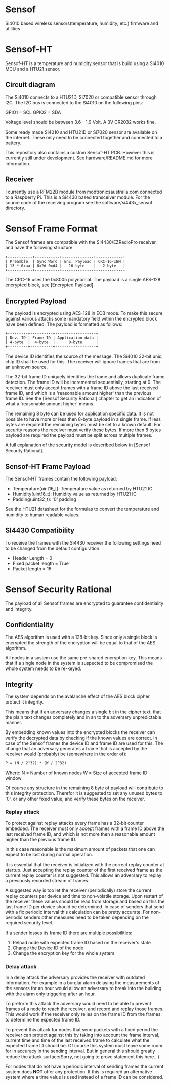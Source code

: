 # Sensof
Si4010 based wireless sensors(temperature, humidity, etc.) firmware and utilities

# Sensof-HT
Sensof-HT is a temperature and humidity sensor that is build using a Si4010 MCU
and a HTU21 sensor.

## Circuit diagram
The Si4010 connects to a HTU21D, Si7020 or compatible sensor through I2C. The
I2C bus is connected to the Si4010 on the following pins:

   GPIO1 = SCL
   GPIO2 = SDA

Voltage level should be between 3.6 - 1.9 Volt. A 3V CR2032 works fine.

Some ready made Si4010 and HTU21D or Si7020 sensor are available on the
internet. These only need to be connected together and connected to a battery.

This repository also contains a custom Sensof-HT PCB. However this is currently
still under development. See hardware/README.md for more information.

## Receiver
I currently use a RFM22B module from modtronicsaustralia.com connected to a
Raspberry Pi. This is a Si4430 based transceiver module. For the source code of
the receiving program see the software/si443x_sensof directory.

# Sensof Frame Format
The Sensof frames are compatible with the Si4430/EZRadioPro receiver, and have
the following structure:

    +-----------+-----------+--------------+------------+
    | Preamble  | Sync Word | Enc. Payload | CRC-16-IBM |
    | 13 * 0xaa | 0x2d 0xd4 |   16-byte    |   2-byte   |
    +-----------+-----------+--------------+------------+

The CRC-16 uses the 0x8005 polynomial. The payload is a single AES-128
encrypted block, see [Encrypted Payload].

## Encrypted Payload
The payload is encrypted using AES-128 in ECB mode. To make this secure
against various attacks some mandatory field within the encrypted block have
been defined. The payload is formatted as follows:

    +---------+----------+------------------+
    | Dev. ID | Frame ID | Application data |
    | 4-byte  |  4-byte  |      8-byte      |
    +---------+----------+------------------+

The device ID identifies the source of the message. The Si4010 32-bit uniq
chip ID shall be used for this. The receiver will ignore frames that are from
an unknown source.

The 32-bit frame ID uniquely identifies the frame and allows duplicate frame
detection. The frame ID will be incremented sequentially, starting at 0. The
receiver must only accept frames with a frame ID above the last received frame
ID, and which is a 'reasonable amount higher' than the previous frame ID. See
the [Sensof Security Rational] chapter to get an indication of what a
'reasonable amount higher' means.

The remaining 8 byte can be used for application specific data. It is not
possible to have more or less then 8-byte payload in a single frame. If less
bytes are required the remaining bytes must be set to a known default. For
security reasons the receiver must verify these bytes. If more then 8 bytes
payload are required the payload must be split across multiple frames.

A full explanation of the security model is described below in [Sensof Security
Rational].

## Sensof-HT Frame Payload
The Sensof-HT frames contain the following payload:

 - Temperature(uint16_t): Temperature value as returned by HTU21 IC
 - Humidity(uint16_t): Humidity value as returned by HTU21 IC
 - Padding(uint32_t): '0' padding

See the HTU21 datasheet for the formulas to convert the temperature and
humidity to human readable values.

## SI4430 Compatibility
To receive the frames with the Si4430 receiver the following settings need to
be changed from the default configuration:

 - Header Length = 0
 - Fixed packet length = True
 - Packet length = 16

# Sensof Security Rational
The payload of all Sensof frames are encrypted to guarantee confidentiality and
integrity.

## Confidentiality
The AES algorithm is used with a 128-bit key. Since only a single block is
encrypted the strength of the encryption will be equal to that of the AES
algorithm.

All nodes in a system use the same pre-shared encryption key. This means that
if a single node in the system is suspected to be compromised the whole system
needs to be re-keyed.

## Integrity
The system depends on the avalanche effect of the AES block cipher protect
it integrity.

This means that if an adversary changes a single bit in the cipher text, that
the plain text changes completely and in an to the adversary unpredictable
manner.

By embedding known values into the encrypted blocks the receiver can verify
the decrypted data by checking if the known values are correct. In case of the
Sensof frames the device ID and frame ID are used for this. The change that an
adversary generates a frame that is accepted by the receiver would (probably)
be (somewhere in the order of):

    P = (N / 2^32) * (W / 2^32)

Where:
 N = Number of known nodes
 W = Size of accepted frame ID window

Of course any structure in the remaining 8 byte of payload will contribute to
this integrity protection. Therefor it is suggested to set any unused bytes to
'0', or any other fixed value, and verify these bytes on the receiver.

### Replay attack
To protect against replay attacks every frame has a 32-bit counter embedded.
The receiver must only accept frames with a frame ID above the last received
frame ID, and which is not more then a reasonable amount higher than the
previous frame ID.

In this case reasonable is the maximum amount of packets that one can expect to
be lost during normal operation.

It is essential that the receiver is initialized with the correct replay
counter at startup.  Just accepting the replay counter of the first received
frame as the current replay counter is not suggested. This allows an adversary
to replay a previously recorded stream of frames.

A suggested way is too let the receiver (periodically) store the current replay
counters per device and time to non-volatile storage. Upon restart of the
receiver these values should be read from storage and based on this the last
frame ID per device should be determined.
 In case of senders that send with a fix periodic interval this calculation can
be pretty accurate. For non-periodic senders other measures need to be taken
depending on the required security level.

If a sender losses its frame ID there are multiple possibilities:

 1. Reload node with expected frame ID based on the receiver's state
 2. Change the Device ID of the node
 3. Change the encryption key for the whole system

### Delay attack
In a delay attack the adversary provides the receiver with outdated
information. For example in a burglar alarm delaying the measurements of the
sensors for an hour would allow an adversary to break into the building with
the alarm only triggering after an hour.

To preform this attack the adversary would need to be able to prevent frames of
a node to reach the receiver, and record and replay those frames. This would
work if the receiver only relies on the frame ID from the frames to determine
the expected frame ID.

To prevent this attack for nodes that send packets with a fixed period the
receiver can protect against this by taking into account the frame interval,
current time and time of the last received frame to calculate what the expected
frame ID should be. Of course this system must leave some room for in accuracy
in the sending interval. But in general this should greatly reduce the attack
surface(Sorry, not going to prove statement this here...).

For nodes that do not have a periodic interval of sending frames the current
system does **NOT** offer any protection. If this is required an alternative
system where a time value is used instead of a frame ID can be considered.
